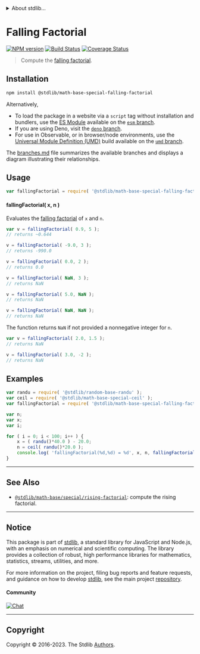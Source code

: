 <!--

@license Apache-2.0

Copyright (c) 2018 The Stdlib Authors.

Licensed under the Apache License, Version 2.0 (the "License");
you may not use this file except in compliance with the License.
You may obtain a copy of the License at

   http://www.apache.org/licenses/LICENSE-2.0

Unless required by applicable law or agreed to in writing, software
distributed under the License is distributed on an "AS IS" BASIS,
WITHOUT WARRANTIES OR CONDITIONS OF ANY KIND, either express or implied.
See the License for the specific language governing permissions and
limitations under the License.

-->


<details>
  <summary>
    About stdlib...
  </summary>
  <p>We believe in a future in which the web is a preferred environment for numerical computation. To help realize this future, we've built stdlib. stdlib is a standard library, with an emphasis on numerical and scientific computation, written in JavaScript (and C) for execution in browsers and in Node.js.</p>
  <p>The library is fully decomposable, being architected in such a way that you can swap out and mix and match APIs and functionality to cater to your exact preferences and use cases.</p>
  <p>When you use stdlib, you can be absolutely certain that you are using the most thorough, rigorous, well-written, studied, documented, tested, measured, and high-quality code out there.</p>
  <p>To join us in bringing numerical computing to the web, get started by checking us out on <a href="https://github.com/stdlib-js/stdlib">GitHub</a>, and please consider <a href="https://opencollective.com/stdlib">financially supporting stdlib</a>. We greatly appreciate your continued support!</p>
</details>

# Falling Factorial

[![NPM version][npm-image]][npm-url] [![Build Status][test-image]][test-url] [![Coverage Status][coverage-image]][coverage-url] <!-- [![dependencies][dependencies-image]][dependencies-url] -->

> Compute the [falling factorial][falling-and-rising-factorials].

<section class="intro">

</section>

<!-- /.intro -->

<section class="installation">

## Installation

```bash
npm install @stdlib/math-base-special-falling-factorial
```

Alternatively,

-   To load the package in a website via a `script` tag without installation and bundlers, use the [ES Module][es-module] available on the [`esm` branch][esm-url].
-   If you are using Deno, visit the [`deno` branch][deno-url].
-   For use in Observable, or in browser/node environments, use the [Universal Module Definition (UMD)][umd] build available on the [`umd` branch][umd-url].

The [branches.md][branches-url] file summarizes the available branches and displays a diagram illustrating their relationships.

</section>

<section class="usage">

## Usage

```javascript
var fallingFactorial = require( '@stdlib/math-base-special-falling-factorial' );
```

#### fallingFactorial( x, n )

Evaluates the [falling factorial][falling-and-rising-factorials] of `x` and `n`.

```javascript
var v = fallingFactorial( 0.9, 5 );
// returns ~0.644

v = fallingFactorial( -9.0, 3 );
// returns -990.0

v = fallingFactorial( 0.0, 2 );
// returns 0.0

v = fallingFactorial( NaN, 3 );
// returns NaN

v = fallingFactorial( 5.0, NaN );
// returns NaN

v = fallingFactorial( NaN, NaN );
// returns NaN
```

The function returns `NaN` if not provided a nonnegative integer for `n`.

```javascript
var v = fallingFactorial( 2.0, 1.5 );
// returns NaN

v = fallingFactorial( 3.0, -2 );
// returns NaN
```

</section>

<!-- /.usage -->

<section class="examples">

## Examples

<!-- eslint no-undef: "error" -->

```javascript
var randu = require( '@stdlib/random-base-randu' );
var ceil = require( '@stdlib/math-base-special-ceil' );
var fallingFactorial = require( '@stdlib/math-base-special-falling-factorial' );

var n;
var x;
var i;

for ( i = 0; i < 100; i++ ) {
    x = ( randu()*40.0 ) - 20.0;
    n = ceil( randu()*20.0 );
    console.log( 'fallingFactorial(%d,%d) = %d', x, n, fallingFactorial( x, n ) );
}
```

</section>

<!-- /.examples -->

<!-- Section for related `stdlib` packages. Do not manually edit this section, as it is automatically populated. -->

<section class="related">

* * *

## See Also

-   <span class="package-name">[`@stdlib/math-base/special/rising-factorial`][@stdlib/math/base/special/rising-factorial]</span><span class="delimiter">: </span><span class="description">compute the rising factorial.</span>

</section>

<!-- /.related -->

<!-- Section for all links. Make sure to keep an empty line after the `section` element and another before the `/section` close. -->


<section class="main-repo" >

* * *

## Notice

This package is part of [stdlib][stdlib], a standard library for JavaScript and Node.js, with an emphasis on numerical and scientific computing. The library provides a collection of robust, high performance libraries for mathematics, statistics, streams, utilities, and more.

For more information on the project, filing bug reports and feature requests, and guidance on how to develop [stdlib][stdlib], see the main project [repository][stdlib].

#### Community

[![Chat][chat-image]][chat-url]

---

## Copyright

Copyright &copy; 2016-2023. The Stdlib [Authors][stdlib-authors].

</section>

<!-- /.stdlib -->

<!-- Section for all links. Make sure to keep an empty line after the `section` element and another before the `/section` close. -->

<section class="links">

[npm-image]: http://img.shields.io/npm/v/@stdlib/math-base-special-falling-factorial.svg
[npm-url]: https://npmjs.org/package/@stdlib/math-base-special-falling-factorial

[test-image]: https://github.com/stdlib-js/math-base-special-falling-factorial/actions/workflows/test.yml/badge.svg?branch=v0.1.0
[test-url]: https://github.com/stdlib-js/math-base-special-falling-factorial/actions/workflows/test.yml?query=branch:v0.1.0

[coverage-image]: https://img.shields.io/codecov/c/github/stdlib-js/math-base-special-falling-factorial/main.svg
[coverage-url]: https://codecov.io/github/stdlib-js/math-base-special-falling-factorial?branch=main

<!--

[dependencies-image]: https://img.shields.io/david/stdlib-js/math-base-special-falling-factorial.svg
[dependencies-url]: https://david-dm.org/stdlib-js/math-base-special-falling-factorial/main

-->

[chat-image]: https://img.shields.io/gitter/room/stdlib-js/stdlib.svg
[chat-url]: https://app.gitter.im/#/room/#stdlib-js_stdlib:gitter.im

[stdlib]: https://github.com/stdlib-js/stdlib

[stdlib-authors]: https://github.com/stdlib-js/stdlib/graphs/contributors

[umd]: https://github.com/umdjs/umd
[es-module]: https://developer.mozilla.org/en-US/docs/Web/JavaScript/Guide/Modules

[deno-url]: https://github.com/stdlib-js/math-base-special-falling-factorial/tree/deno
[umd-url]: https://github.com/stdlib-js/math-base-special-falling-factorial/tree/umd
[esm-url]: https://github.com/stdlib-js/math-base-special-falling-factorial/tree/esm
[branches-url]: https://github.com/stdlib-js/math-base-special-falling-factorial/blob/main/branches.md

[falling-and-rising-factorials]: https://en.wikipedia.org/wiki/Falling_and_rising_factorials

<!-- <related-links> -->

[@stdlib/math/base/special/rising-factorial]: https://github.com/stdlib-js/math-base-special-rising-factorial

<!-- </related-links> -->

</section>

<!-- /.links -->
